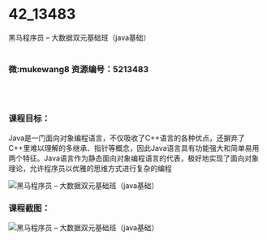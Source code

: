 # 42_13483
黑马程序员 – 大数据双元基础班（java基础）
<br/></br>
<h3>微:mukewang8 资源编号：5213483</h3>
<br/></br>
<h3>课程目标：</h3>
<p><a title="查看与 Java 相关的文章" target="_blank">Java</a>是一门面向对象编程语言，不仅吸收了C++语言的各种优点，还摒弃了C++里难以理解的多继承、指针等概念，因此<a title="查看与 Java 相关的文章" target="_blank">Java</a>语言具有功能强大和简单易用两个特征。Java语言作为静态面向对象编程语言的代表，极好地实现了面向对象理论，允许程序员以优雅的思维方式进行复杂的编程</p>
<p><img src="https://www.ko996.com/wp-content/uploads/img/2020/05/2-171-300x239.png" alt="黑马程序员 – 大数据双元基础班（java基础）"></p>
<h3>课程截图：</h3>
<p><img src="https://www.ko996.com/wp-content/uploads/img/2020/05/1-178.png" alt="黑马程序员 – 大数据双元基础班（java基础）"></p>
